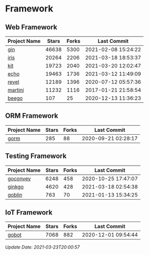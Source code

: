 # Framework

## Web Framework
| Project Name | Stars | Forks | Last Commit |
| ------------ | ----- | ----- | ----------- |
| [gin](https://github.com/gin-gonic/gin) | 46638 | 5300 | 2021-02-08 15:24:22 |
| [iris](https://github.com/kataras/iris) | 20264 | 2206 | 2021-03-18 18:53:37 |
| [kit](https://github.com/go-kit/kit) | 19723 | 2040 | 2021-03-20 12:02:47 |
| [echo](https://github.com/labstack/echo) | 19463 | 1736 | 2021-03-12 11:49:09 |
| [revel](https://github.com/revel/revel) | 12189 | 1396 | 2020-07-12 05:57:36 |
| [martini](https://github.com/go-martini/martini) | 11232 | 1116 | 2017-01-21 21:58:54 |
| [beego](https://github.com/astaxie/beego) | 107 | 25 | 2020-12-13 11:36:23 |

## ORM Framework
| Project Name | Stars | Forks | Last Commit |
| ------------ | ----- | ----- | ----------- |
| [gorm](https://github.com/jinzhu/gorm) | 285 | 88 | 2020-09-21 02:28:17 |

## Testing Framework
| Project Name | Stars | Forks | Last Commit |
| ------------ | ----- | ----- | ----------- |
| [goconvey](https://github.com/smartystreets/goconvey) | 6248 | 458 | 2020-10-25 17:47:07 |
| [ginkgo](https://github.com/onsi/ginkgo) | 4620 | 428 | 2021-03-18 02:54:38 |
| [goblin](https://github.com/franela/goblin) | 763 | 70 | 2021-01-13 15:34:25 |

## IoT Framework
| Project Name | Stars | Forks | Last Commit |
| ------------ | ----- | ----- | ----------- |
| [gobot](https://github.com/hybridgroup/gobot) | 7068 | 882 | 2020-12-01 09:54:44 |

*Update Date: 2021-03-23T20:00:57*